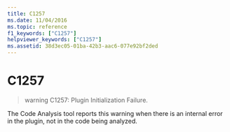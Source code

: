 ```yaml
---
title: C1257
ms.date: 11/04/2016
ms.topic: reference
f1_keywords: ["C1257"]
helpviewer_keywords: ["C1257"]
ms.assetid: 38d3ec05-01ba-42b3-aac6-077e92bf2ded
---
```

# C1257

> warning C1257: Plugin Initialization Failure.

The Code Analysis tool reports this warning when there is an internal error in the plugin, not in the code being analyzed.
